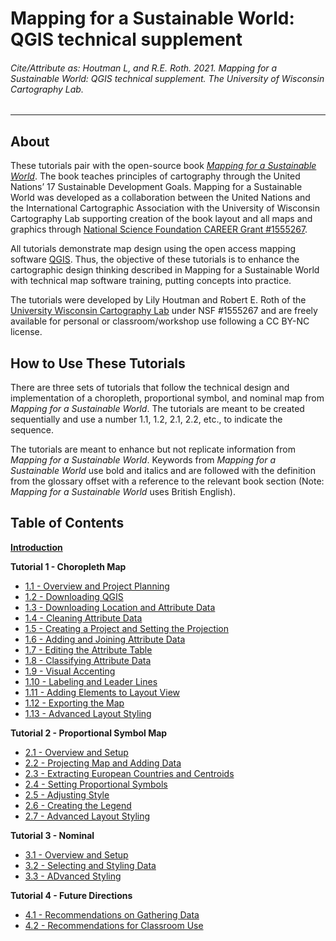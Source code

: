 # Mapping for a Sustainable World: QGIS technical supplement

###### Cite/Attribute as: Houtman L, and R.E. Roth. 2021. _Mapping for a Sustainable World: QGIS technical supplement_. The University of Wisconsin Cartography Lab.

---

## About

These tutorials pair with the open-source book [_Mapping for a Sustainable World_](http://bit.ly/SDGbook). The book teaches principles of cartography through the United Nations’ 17 Sustainable Development Goals. Mapping for a Sustainable World was developed as a collaboration between the United Nations and the International Cartographic Association with the University of Wisconsin Cartography Lab supporting creation of the book layout and all maps and graphics through [National Science Foundation CAREER Grant #1555267](https://www.nsf.gov/awardsearch/showAward?AWD_ID=1555267).

All tutorials demonstrate map design using the open access mapping software [QGIS](https://qgis.org/en/site/). Thus, the objective of these tutorials is to enhance the cartographic design thinking described in Mapping for a Sustainable World with technical map software training, putting concepts into practice.

The tutorials were developed by Lily Houtman and Robert E. Roth of the [University Wisconsin Cartography Lab](https://geography.wisc.edu/cartography/) under NSF #1555267 and are freely available for personal or classroom/workshop use following a CC BY-NC license.

## How to Use These Tutorials

There are three sets of tutorials that follow the technical design and implementation of a choropleth, proportional symbol, and nominal map from _Mapping for a Sustainable World_. The tutorials are meant to be created sequentially and use a number 1.1, 1.2, 2.1, 2.2, etc., to indicate the sequence.

The tutorials are meant to enhance but not replicate information from _Mapping for a Sustainable World_. Keywords from _Mapping for a Sustainable World_ use bold and italics and are followed with the definition from the glossary offset with a reference to the relevant book section (Note: _Mapping for a Sustainable World_ uses British English).

## Table of Contents

[**Introduction**](/0_Introduction/0.1_Overview.md)

**Tutorial 1 - Choropleth Map**
- [1.1 - Overview and Project Planning](/1_Choropleth/1.1_Scope.md)
- [1.2 - Downloading QGIS](/1_Choropleth/1.2_Download_QGIS.md)
- [1.3 - Downloading Location and Attribute Data](/1_Choropleth/1.3_Download_Data.md)
- [1.4 - Cleaning Attribute Data](/1_Choropleth/1.4_Clean_Data.md)
- [1.5 - Creating a Project and Setting the Projection](/1_Choropleth/1.5_Project_and_Save.md)
- [1.6 - Adding and Joining Attribute Data](/1_Choropleth/1.6_Add_Data.md)
- [1.7 - Editing the Attribute Table](/1_Choropleth/1.7_Edit_Attribute_table_Map_Algebra.md)
- [1.8 - Classifying Attribute Data](/1_Choropleth/1.8_Classify_Data.md)
- [1.9 - Visual Accenting](/1_Choropleth/1.9_Visual_Accenting.md)
- [1.10 - Labeling and Leader Lines](/1_Choropleth/1.10_Labels.md)
- [1.11 - Adding Elements to Layout View](/1_Choropleth/1.11_Layout.md)
- [1.12 - Exporting the Map](/1_Choropleth/1.12_Save.md)
- [1.13 - Advanced Layout Styling](/1_Choropleth/1.13_Advanced_Layout.md)

**Tutorial 2 - Proportional Symbol Map**
- [2.1 - Overview and Setup](/2_Proportional_Symbol/2.1_proportional_setup.md)
- [2.2 - Projecting Map and Adding Data](/2_Proportional_Symbol/2.2_project_and_data.md)
- [2.3 - Extracting European Countries and Centroids](/2_Proportional_Symbol/2.3_select_europe_and_centroids.md)
- [2.4 - Setting Proportional Symbols](/2_Proportional_Symbol/2.4_proportional_symbol.md)
- [2.5 - Adjusting Style](/2_Proportional_Symbol/2.5_styling.md)
- [2.6 - Creating the Legend](/2_Proportional_Symbol/2.6_legend.md)
- [2.7 - Advanced Layout Styling](/2_Proportional_Symbol/2.7_layout.md)

**Tutorial 3 - Nominal**
- [3.1 - Overview and Setup](/3_Nominal/3.1_nominal_setup.md)
- [3.2 - Selecting and Styling Data](/3_Nominal/3.2_select_and_style.md)
- [3.3 - ADvanced Styling](/3_Nominal/3.3_layout.md)

**Tutorial 4 - Future Directions**
- [4.1 - Recommendations on Gathering Data](/4_Future_Directions/4.1_Recommendations_own_data.md)
- [4.2 - Recommendations for Classroom Use](/4_Future_Directions/4.2_K12_Classroom_Use.md)